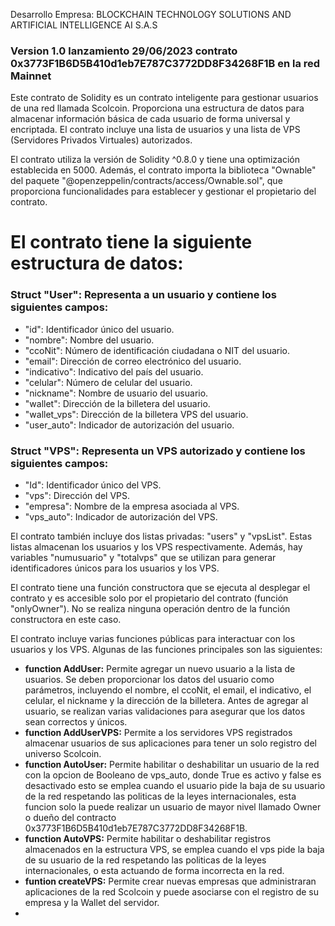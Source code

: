Desarrollo Empresa: BLOCKCHAIN TECHNOLOGY SOLUTIONS AND ARTIFICIAL INTELLIGENCE AI S.A.S
### Version 1.0 lanzamiento 29/06/2023 contrato 0x3773F1B6D5B410d1eb7E787C3772DD8F34268F1B en la red Mainnet
Este contrato de Solidity es un contrato inteligente para gestionar usuarios de una red llamada Scolcoin. Proporciona una estructura de datos para almacenar información básica de cada usuario de forma universal y encriptada. El contrato incluye una lista de usuarios y una lista de VPS (Servidores Privados Virtuales) autorizados.

El contrato utiliza la versión de Solidity ^0.8.0 y tiene una optimización establecida en 5000. Además, el contrato importa la biblioteca "Ownable" del paquete "@openzeppelin/contracts/access/Ownable.sol", que proporciona funcionalidades para establecer y gestionar el propietario del contrato.

# El contrato tiene la siguiente estructura de datos:

### Struct "User": Representa a un usuario y contiene los siguientes campos:

* "id": Identificador único del usuario.
* "nombre": Nombre del usuario.
* "ccoNit": Número de identificación ciudadana o NIT del usuario.
* "email": Dirección de correo electrónico del usuario.
* "indicativo": Indicativo del país del usuario.
* "celular": Número de celular del usuario.
* "nickname": Nombre de usuario del usuario.
* "wallet": Dirección de la billetera del usuario.
* "wallet_vps": Dirección de la billetera VPS del usuario.
* "user_auto": Indicador de autorización del usuario.

### Struct "VPS": Representa un VPS autorizado y contiene los siguientes campos:

* "Id": Identificador único del VPS.
* "vps": Dirección del VPS.
* "empresa": Nombre de la empresa asociada al VPS.
* "vps_auto": Indicador de autorización del VPS.

El contrato también incluye dos listas privadas: "users" y "vpsList". Estas listas almacenan los usuarios y los VPS respectivamente. Además, hay variables "numusuario" y "totalvps" que se utilizan para generar identificadores únicos para los usuarios y los VPS.

El contrato tiene una función constructora que se ejecuta al desplegar el contrato y es accesible solo por el propietario del contrato (función "onlyOwner"). No se realiza ninguna operación dentro de la función constructora en este caso.

El contrato incluye varias funciones públicas para interactuar con los usuarios y los VPS. Algunas de las funciones principales son las siguientes:
* __function AddUser:__ Permite agregar un nuevo usuario a la lista de usuarios. Se deben proporcionar los datos del usuario como parámetros, incluyendo el nombre, el ccoNit, el email, el indicativo, el celular, el nickname y la dirección de la billetera. Antes de agregar al usuario, se realizan varias validaciones para asegurar que los datos sean correctos y únicos.
* __function AddUserVPS:__ Permite a los servidores VPS registrados almacenar usuarios de sus aplicaciones para tener un solo registro del universo Scolcoin.
* __function AutoUser:__ Permite habilitar o deshabilitar un usuario de la red con la opcion de Booleano de vps_auto, donde True es activo y false es desactivado esto se emplea cuando el usuario pide la baja de su usuario de la red respetando las politicas de la leyes internacionales, esta funcion solo la puede realizar un usuario de mayor nivel llamado Owner o dueño del contracto 0x3773F1B6D5B410d1eb7E787C3772DD8F34268F1B.
* __function AutoVPS:__ Permite habilitar o deshabilitar registros almacenados en la estructura VPS, se emplea cuando el vps pide la baja de su usuario de la red respetando las politicas de la leyes internacionales, o esta actuando de forma incorrecta en la red.
* __funtion createVPS:__ Permite crear nuevas empresas que administraran aplicaciones de la red Scolcoin y puede asociarse con el registro de su empresa y la Wallet del servidor.
* 
